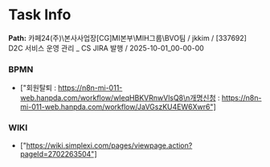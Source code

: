 # Task Info

**Path:** 카페24(주)\본사사업장\[CG]MI본부\MIH그룹\BVO팀 / jkkim / [337692] D2C 서비스 운영 관리 _ CS JIRA 발행 / 2025-10-01_00-00-00

### BPMN
- ["회원탈퇴 : https://n8n-mi-011-web.hanpda.com/workflow/wIeqHBKVRnwVlsQ8\n개명신청 : https://n8n-mi-011-web.hanpda.com/workflow/JaVGszKU4EW6Xwr6"]

### WIKI
- ["https://wiki.simplexi.com/pages/viewpage.action?pageId=2702263504"]

